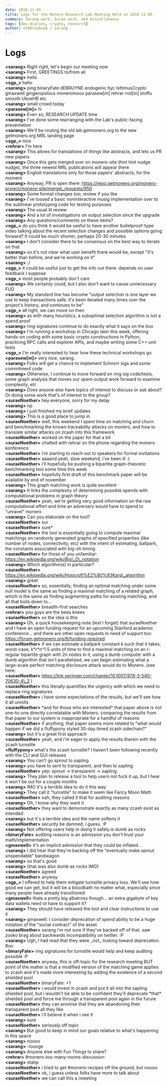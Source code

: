 ```yaml
---
date: 2018-11-05
title: Logs for the Monero Research Lab Meeting Held on 2018-11-05
summary: Sarang work, Surae work, and miscellaneous
tags: [dev diaries, crypto, research]
author: el00ruobuob / sarang
---
```


# Logs  

**\<sarang>** Right right, let's begin our meeting now  
**\<sarang>** First, GREETINGS to/from all  
**\<sarang>** hello  
**\<sgp\_>** hello  
**\<sarang>** ping binaryFate dEBRUYNE endogenic hyc IsthmusCrypto gmaxwell gingeropolous moneromooo parasew[m] rehrar rrol[m] stoffu smooth UkoeHB etc  
**\<sarang>** small crowd today  
**\<parasew[m]>** hi  
**\<sarang>** Even so, RESEARCH UPDATE time  
**\<sarang>** I've done some rearranging with the Lab's public-facing presentation  
**\<sarang>** We'll be routing the old lab.getmonero.org to the new getmonero.org MRL landing page  
**\<sgp\_>** nice  
**\<rehrar>** I'm here  
**\<sarang>** This allows for translations of things like abstracts, and lets us PR new papers  
**\<sarang>** Once this gets merged over on monero-site (hint hint nudge nudge), the three newest MRL publications will appear there  
**\<sarang>** English translations only for those papers' abstracts, for the moment  
**\<sarang>** Anyway, PR is open there: https://repo.getmonero.org/monero-project/monero-site/merge\_requests/950  
**\<sarang>** Some format changes too; review if you like  
**\<sarang>** I've tossed a basic noninteractive musig implementation over to the sublinear prototyping code for testing purposes  
**\<sarang>** The usual lit review  
**\<sarang>** And a lot of investigations on output selection since the upgrade  
**\<sarang>** Any questions/comments on these items?  
**\<sgp\_>** do you think it would be useful to have another bulletproof-type video talking about the recent selection changes and possible options going forward? It could be much shorter, perhaps 20-30 minutes  
**\<sarang>** I don't consider there to be consensus on the best way to iterate on that  
**\<sarang>** so it's not clear what user benefit there would be, except "it's better than before, and we're working on it"  
**\<sarang>** :/  
**\<sgp\_>** it could be useful just to get the info out there. depends on user feedback I suppose  
**\<sgp\_>** most people probably don't care  
**\<sarang>** We certainly could, but I also don't want to cause unnecessary FUD  
**\<sarang>** My standard line has become "output selection is one layer we use to keep transactions safe; it's been iterated many times over the project's history, and continues to be"  
**\<sgp\_>** all right, we can move on then  
**\<sarang>** as with many heuristics, a suboptimal selection algorithm is not a spend proof  
**\<sarang>** ring signatures continue to do exactly what it says on the box  
**\<sarang>** I'm running a workshop in Chicago later this week, offering hands-on coding with some basic crypto constructions in Python, practicing RPC calls and explorer APIs, and maybe writing some C++ unit tests  
**\<sgp\_>** I'm really interested to hear how these technical workshops go  
**\<parasew[m]>** very nice, sarang.  
**\<sarang>** Folks will get a chance to implement Schnorr sigs and some commitment code  
**\<sarang>** Otherwise, I continue to move forward on ring sig code/tests, some graph analysis that moves our spent-output work forward to examine complexity, etc  
**\<sarang>** Does anyone else have topics of interest to discuss or ask about? Or doing some work that's of interest to the group?  
**\<suraeNoether>** hey everyone, sorry for my delay  
**\<sarang>** np  
**\<sarang>** I just finished my brief updates  
**\<sarang>** This is a good place to jump in  
**\<suraeNoether>** well, this weekend I spent time on matching and churn and benchmarking the known traceability attacks on monero, and how to translate similar attacks on zcash into this framework  
**\<suraeNoether>** worked on the paper for that a bit  
**\<suraeNoether>** chatted with rehrar on the phone regarding the monero konferenco  
**\<suraeNoether>** i'm starting to reach out to speakers for formal invitations  
**\<suraeNoether>** aaaand yeah, slow weekend, i've been ill :(  
**\<suraeNoether>** i'll hopefully be pushing a bipartite graph-theoretic benchmarking tool some time this week  
**\<suraeNoether>** hopefully first draft of this benchmark paper will be available by end of november  
**\<sarang>** This graph matching work is quite excellent  
**\<sarang>** It links the complexity of determining possible spends with computational problems in graph theory  
**\<suraeNoether>** yeah, we're getting very good information on the raw computational effort and time an adversary would have to spend to "unravel" monero  
**\<sarang>** Can you elaborate on the tool?  
**\<suraeNoether>** sur  
**\<suraeNoether>** sure\*  
**\<suraeNoether>** the tool is essentially going to compute maximal matchings on randomly generated graphs of specified properties (like number of nodes, connectivity, etc) with the intent of estimating, ballpark, the constants associated with big-oh timing  
**\<suraeNoether>** for those of you unfamiliar: https://en.wikipedia.org/wiki/Big\_O\_notation  
**\<sarang>** Which algorithm(s) in particular?  
**\<suraeNoether>** https://en.wikipedia.org/wiki/Hopcroft%E2%80%93Karp\_algorithm  
**\<sarang>** great  
**\<suraeNoether>** so, essentially, finding an optimal matching under some null model is the same as finding a maximal matching of a related graph, which is the same as finding augmenting paths for existing matching, and all that boils down to...  
**\<suraeNoether>** breadth-first searches  
**\<rehrar>** you guys are the bees knees  
**\<suraeNoether>** so the idea is this  
**\<sarang>** Oh, a quick housekeeping note (lest I forget) that suraeNoether and I have an open funding request for an upcoming Stanford academic conference... and there are other open requests in need of support too: https://forum.getmonero.org/8/funding-required  
**\<suraeNoether>** if we can estimate a ballpark constant k such that it takes, worst-case, k\*r\*n^1.5 units of time to find a maximal matching on an r-regular bipartite graph with 2n nodes in it, using a dumb computer with a dumb algorithm that isn't parallelized, we can begin estimating what a large-scale perfect matching disclosure attack would do to Monero. (see here:  
**\<suraeNoether>** https://link.springer.com/chapter/10.1007/978-3-540-70630-4\_2 )  
**\<suraeNoether>** this literally quantifies the urgency with which we need to replace ring signatures  
**\<suraeNoether>** i have some expectations of the results, but we'll see how it all unrolls  
**\<suraeNoether>** \*and for those who are interested\* that paper above is not one-to-one directly correlatable with Monero. comparing the results from that paper to our system is inappropriate for a handful of reasons  
**\<suraeNoether>** if anything, that paper seems more related to "what would happen if we did a fluffypony styled 30-day timed zcash sidechain?"  
**\<sarang>** but it's a great first approach  
**\<suraeNoether>** yeah, and i'm eager to apply the results therein with the zcash turnstile  
**\<fluffypony>** what's the zcash turnstile? I haven't been following recently with the CLI and GUI releases  
**\<sarang>** You can't go sprout to sapling  
**\<sarang>** you have to sent to transparent, and then to sapling  
**\<suraeNoether>** yep: sprout -> transparent -> sapling  
**\<sarang>** They plan to release a tool to help users not fuck it up, but I hear it won't be out for a couple months  
**\<sarang>** IMO it's a terrible idea to do it this way  
**\<sarang>** They call it "turnstile" to make it seem like Fancy Moon Math  
**\<suraeNoether>** nah, they called it that for auditing reasons  
**\<sarang>** Oh, I know why they want it  
**\<suraeNoether>** they want to demonstrate exactly as many zcash exist as intended  
**\<sarang>** but it's a terrible idea and the name softens it  
**\<suraeNoether>** security be damned, i guess. :P  
**\<sarang>** Not offering users help in doing it safely is dumb as rocks  
**\<binaryFate>** auditing reasons is an admission you don't trust your math/implementation  
**\<gmaxwell>** it's an implicit admission that they could be inflated...  
**\<sarang>** I did hear that they're backing off the "eventually make sprout unspendable" bandwagon  
**\<sarang>** so that's good  
**\<sarang>** (that was also dumb as rocks IMO)  
**\<suraeNoether>** agreed  
**\<suraeNoether>** anyway  
**\<sgp\_>** I offered to help them mitigate turnstile privacy loss. We'll see how good we can get, but it will be a bloodbath no matter what, especially since many people have already transitioned  
**\<gmaxwell>** thats a pretty big albatross though... an extra gigabyte of key data wallets need ot have to support it?  
**\<sarang>** They should have released the tool and clear instructions to use it  
**\<sarang>** gmaxwell: I consider deprecation of spend ability to be a huge violation of the "social contract" of the asset  
**\<suraeNoether>** sarang i'm not sure if they've backed off of that. saw zooko brag about backwards incompatibility on twitter. :P  
**\<sarang>** Ugh, I had read that they were \_not\_ looking toward deprecation. Boo  
**\<binaryFate>** ring signatures for turnstile would help and keep auditing possible :P  
**\<suraeNoether>** anyway, this is off-topic for the research meeting BUT point of the matter is that a modified version of the matching game applies to zcash and it's made more interesting by adding the existence of a second shielded pool  
**\<suraeNoether>** binaryFate: +1  
**\<suraeNoether>** i would invest in zcash and put it all into the sapling shielded pool, but i wouldn't be able to be confident they'll deprecate \*that\* shielded pool and force me through a transparent pool again in the future  
**\<suraeNoether>** they can promise that they are abandoning their transparent pool all they like  
**\<suraeNoether>** i'll believe it when i see it  
**\<sarang>** sure  
**\<suraeNoether>** seriously off topic  
**\<sarang>** But good to keep in mind our goals relative to what's happening in this space  
**\<sarang>** noooo  
**\<sarang>** -lounge  
**\<sarang>** Anyone else with Fun Things to share?  
**\<rehrar>** #monero-too-many-rooms-discussion  
**\<sarang>** stahp  
**\<suraeNoether>** i tried to get #monero-recipes off the ground, but noooo  
**\<suraeNoether>** ok, i guess unless folks have more to talk about  
**\<suraeNoether>** we can call this a /meeting  
